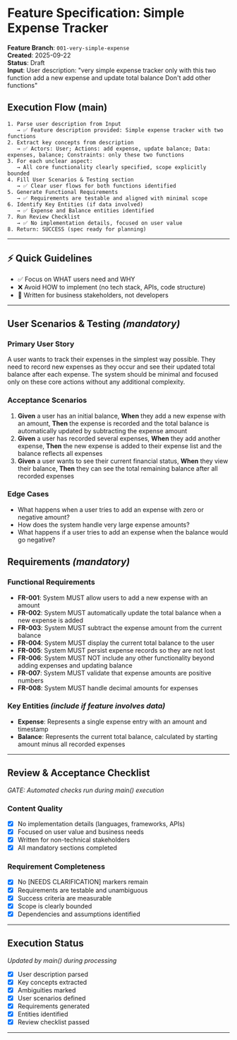 # Feature Specification: Simple Expense Tracker

**Feature Branch**: `001-very-simple-expense`  
**Created**: 2025-09-22  
**Status**: Draft  
**Input**: User description: "very simple expense tracker only with this two function add a new expense and update total balance Don't add other functions"

## Execution Flow (main)
```
1. Parse user description from Input
   → ✅ Feature description provided: Simple expense tracker with two functions
2. Extract key concepts from description
   → ✅ Actors: User; Actions: add expense, update balance; Data: expenses, balance; Constraints: only these two functions
3. For each unclear aspect:
   → All core functionality clearly specified, scope explicitly bounded
4. Fill User Scenarios & Testing section
   → ✅ Clear user flows for both functions identified
5. Generate Functional Requirements
   → ✅ Requirements are testable and aligned with minimal scope
6. Identify Key Entities (if data involved)
   → ✅ Expense and Balance entities identified
7. Run Review Checklist
   → ✅ No implementation details, focused on user value
8. Return: SUCCESS (spec ready for planning)
```

---

## ⚡ Quick Guidelines
- ✅ Focus on WHAT users need and WHY
- ❌ Avoid HOW to implement (no tech stack, APIs, code structure)
- 👥 Written for business stakeholders, not developers

---

## User Scenarios & Testing *(mandatory)*

### Primary User Story
A user wants to track their expenses in the simplest way possible. They need to record new expenses as they occur and see their updated total balance after each expense. The system should be minimal and focused only on these core actions without any additional complexity.

### Acceptance Scenarios
1. **Given** a user has an initial balance, **When** they add a new expense with an amount, **Then** the expense is recorded and the total balance is automatically updated by subtracting the expense amount
2. **Given** a user has recorded several expenses, **When** they add another expense, **Then** the new expense is added to their expense list and the balance reflects all expenses
3. **Given** a user wants to see their current financial status, **When** they view their balance, **Then** they can see the total remaining balance after all recorded expenses

### Edge Cases
- What happens when a user tries to add an expense with zero or negative amount?
- How does the system handle very large expense amounts?
- What happens if a user tries to add an expense when the balance would go negative?

## Requirements *(mandatory)*

### Functional Requirements
- **FR-001**: System MUST allow users to add a new expense with an amount
- **FR-002**: System MUST automatically update the total balance when a new expense is added
- **FR-003**: System MUST subtract the expense amount from the current balance
- **FR-004**: System MUST display the current total balance to the user
- **FR-005**: System MUST persist expense records so they are not lost
- **FR-006**: System MUST NOT include any other functionality beyond adding expenses and updating balance
- **FR-007**: System MUST validate that expense amounts are positive numbers
- **FR-008**: System MUST handle decimal amounts for expenses

### Key Entities *(include if feature involves data)*
- **Expense**: Represents a single expense entry with an amount and timestamp
- **Balance**: Represents the current total balance, calculated by starting amount minus all recorded expenses

---

## Review & Acceptance Checklist
*GATE: Automated checks run during main() execution*

### Content Quality
- [x] No implementation details (languages, frameworks, APIs)
- [x] Focused on user value and business needs
- [x] Written for non-technical stakeholders
- [x] All mandatory sections completed

### Requirement Completeness
- [x] No [NEEDS CLARIFICATION] markers remain
- [x] Requirements are testable and unambiguous  
- [x] Success criteria are measurable
- [x] Scope is clearly bounded
- [x] Dependencies and assumptions identified

---

## Execution Status
*Updated by main() during processing*

- [x] User description parsed
- [x] Key concepts extracted
- [x] Ambiguities marked
- [x] User scenarios defined
- [x] Requirements generated
- [x] Entities identified
- [x] Review checklist passed

---
